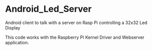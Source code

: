 # Android_Led_Server
Android client to talk with a server on Rasp Pi controlling a 32x32 Led Display

This code works with the Raspberry PI Kernel Driver and Webserver application.
